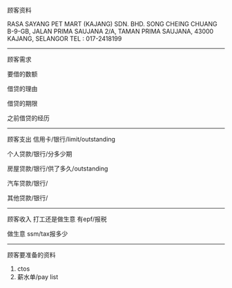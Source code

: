 顾客资料

RASA SAYANG PET MART (KAJANG) SDN. BHD. SONG CHEING CHUANG B-9-GB, JALAN PRIMA SAUJANA 2/A, TAMAN PRIMA SAUJANA, 43000 KAJANG, SELANGOR TEL : 017-2418199

-----------------
顾客需求


要借的数额

借贷的理由

借贷的期限

之前借贷的经历


--------------
顾客支出
信用卡/银行/limit/outstanding


个人贷款/银行/分多少期

房屋贷款/银行/供了多久/outstanding

汽车贷款/银行/


其他贷款/银行/

-----------
顾客收入
打工还是做生意
有epf/报税

做生意 ssm/tax报多少

-------
顾客要准备的资料
1. ctos
2. 薪水单/pay list




